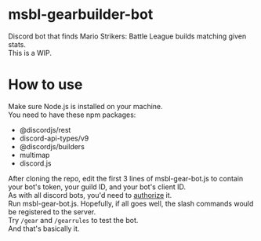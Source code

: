 # msbl-gearbuilder-bot
Discord bot that finds Mario Strikers: Battle League builds matching given stats. \
This is a WIP.
# How to use
Make sure Node.js is installed on your machine. \
You need to have these npm packages:
* @discordjs/rest
* discord-api-types/v9
* @discordjs/builders
* multimap
* discord.js

After cloning the repo, edit the first 3 lines of msbl-gear-bot.js to contain your bot's token, your guild ID, and your bot's client ID. \
As with all discord bots, you'd need to [authorize](https://discord.com/developers/docs/topics/oauth2) it. \
Run msbl-gear-bot.js. Hopefully, if all goes well, the slash commands would be registered to the server. \
Try ```/gear``` and ```/gearrules``` to test the bot. \
And that's basically it.
